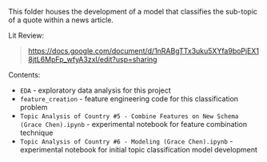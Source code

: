 This folder houses the development of a model that classifies the sub-topic of a quote within a news article.

Lit Review: 
> https://docs.google.com/document/d/1nRABgTTx3uku5XYfa9boPjEX18jtL6MpFp_wfyA3zxI/edit?usp=sharing

Contents:
* `EDA` - exploratory data analysis for this project
* `feature_creation` - feature engineering code for this classification problem
* `Topic Analysis of Country #5 - Combine Features on New Schema (Grace Chen).ipynb` - experimental notebook for feature combination technique
* `Topic Analysis of Country #6 - Modeling (Grace Chen).ipynb` - experimental notebook for initial topic classification model development
